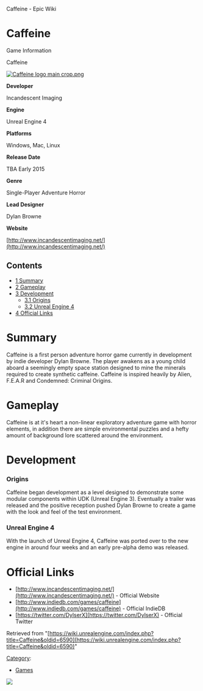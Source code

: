 Caffeine - Epic Wiki                    

Caffeine
========

Game Information

Caffeine

[![Caffeine logo main crop.png](https://d3ar1piqh1oeli.cloudfront.net/9/9d/Caffeine_logo_main_crop.png/330px-Caffeine_logo_main_crop.png)](/File:Caffeine_logo_main_crop.png)

**Developer**

Incandescent Imaging

**Engine**

Unreal Engine 4

**Platforms**

Windows, Mac, Linux

**Release Date**

TBA Early 2015

**Genre**

Single-Player Adventure Horror

**Lead Designer**

Dylan Browne

**Website**

[http://www.incandescentimaging.net/](http://www.incandescentimaging.net/)

Contents
--------

*   [1 Summary](#Summary)
*   [2 Gameplay](#Gameplay)
*   [3 Development](#Development)
    *   [3.1 Origins](#Origins)
    *   [3.2 Unreal Engine 4](#Unreal_Engine_4)
*   [4 Official Links](#Official_Links)

Summary
=======

Caffeine is a first person adventure horror game currently in development by indie developer Dylan Browne. The player awakens as a young child aboard a seemingly empty space station designed to mine the minerals required to create synthetic caffeine. Caffeine is inspired heavily by Alien, F.E.A.R and Condemned: Criminal Origins.

Gameplay
========

Caffeine is at it's heart a non-linear exploratory adventure game with horror elements, in addition there are simple environmental puzzles and a hefty amount of background lore scattered around the environment.

Development
===========

### Origins

Caffeine began development as a level designed to demonstrate some modular components within UDK (Unreal Engine 3). Eventually a trailer was released and the positive reception pushed Dylan Browne to create a game with the look and feel of the test environment.

### Unreal Engine 4

With the launch of Unreal Engine 4, Caffeine was ported over to the new engine in around four weeks and an early pre-alpha demo was released.

Official Links
==============

*   [http://www.incandescentimaging.net/](http://www.incandescentimaging.net/) - Official Website
*   [http://www.indiedb.com/games/caffeine](http://www.indiedb.com/games/caffeine) - Official IndieDB
*   [https://twitter.com/DylserX](https://twitter.com/DylserX) - Official Twitter

Retrieved from "[https://wiki.unrealengine.com/index.php?title=Caffeine&oldid=6590](https://wiki.unrealengine.com/index.php?title=Caffeine&oldid=6590)"

[Category](/Special:Categories "Special:Categories"):

*   [Games](/Category:Games "Category:Games")

  ![](https://tracking.unrealengine.com/track.png)